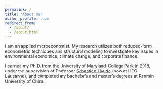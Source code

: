 ```yaml
---
permalink: /
title: "About me"
author_profile: true
redirect_from: 
  - /about/
  - /about.html
---
```


I am an applied microeconomist. My research utilizes both reduced-form econometric techniques and structural modeling to investigate key issues in environmental economics, climate change, and corporate finance.

I earned my Ph.D. from the University of Maryland-College Park in 2018, under the supervision of Professor [Sebastien Houde](https://sebastien-houde.com) (now at HEC Lausanne), and completed my bachelor’s and master’s degrees at Renmin University of China.
